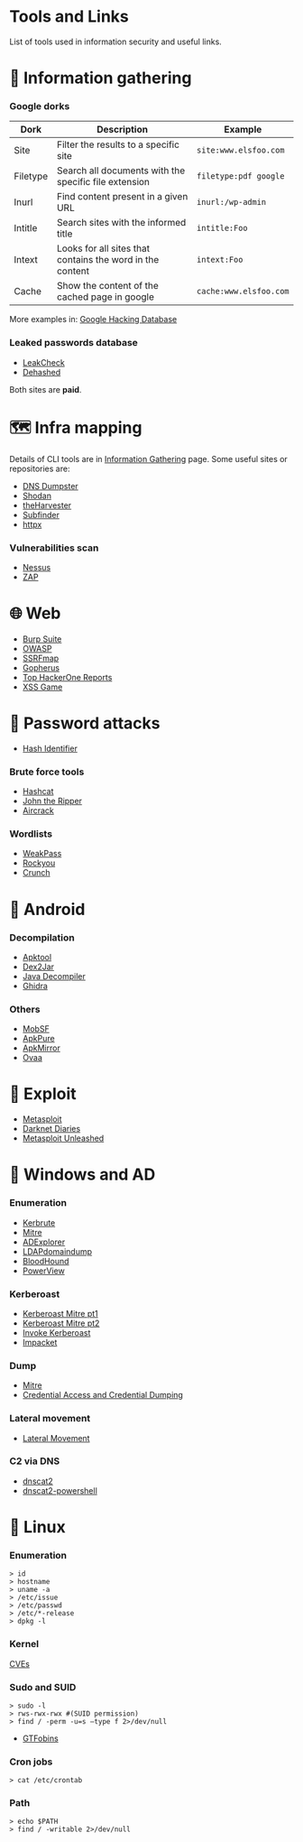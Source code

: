 # Tools and Links

List of tools used in information security and useful links.

# 🔎 Information gathering

### Google dorks

| Dork | Description | Example |
| --- | --- | --- |
| Site | Filter the results to a specific site | `site:www.elsfoo.com` |
| Filetype | Search all documents with the specific file extension | `filetype:pdf google` |
| Inurl | Find content present in a given URL | `inurl:/wp-admin` |
| Intitle | Search sites with the informed title | `intitle:Foo` |
| Intext | Looks for all sites that contains the word in the content | `intext:Foo` |
| Cache | Show the content of the cached page in google | `cache:www.elsfoo.com` |

More examples in: [Google Hacking Database](https://www.exploit-db.com/google-hacking-database)

### Leaked passwords database

- [LeakCheck](https://leakcheck.net/)
- [Dehashed](https://www.dehashed.com/)

Both sites are **paid**.

# 🗺️ Infra mapping

Details of CLI tools are in [Information Gathering](#information-gathering.md) page. Some useful sites or repositories are:

- [DNS Dumpster](https://dnsdumpster.com/)
- [Shodan](https://www.shodan.io/)
- [theHarvester](https://github.com/laramies/theHarvester)
- [Subfinder](https://github.com/projectdiscovery/subfinder)
- [httpx](https://github.com/projectdiscovery/httpx)

### Vulnerabilities scan

- [Nessus](https://pt-br.tenable.com/products/nessus)
- [ZAP](https://www.zaproxy.org/download/)

# 🌐 Web

- [Burp Suite](https://portswigger.net/burp)
- [OWASP](https://cheatsheetseries.owasp.org/index.html)
- [SSRFmap](https://github.com/swisskyrepo/SSRFmap)
- [Gopherus](https://github.com/tarunkant/Gopherus)
- [Top HackerOne Reports](https://github.com/reddelexc/hackerone-reports/blob/master/tops_by_bug_type/TOPSSRF.md)
- [XSS Game](https://xss-game.appspot.com/)

# 🔐 Password attacks

- [Hash Identifier](https://gitlab.com/kalilinux/packages/hash-identifier)

### Brute force tools

- [Hashcat](https://hashcat.net/hashcat/)
- [John the Ripper](https://github.com/openwall/john)
- [Aircrack](https://www.aircrack-ng.org/)

### Wordlists

- [WeakPass](https://weakpass.com/wordlist/1948)
- [Rockyou](https://github.com/brannondorsey/naivehashcat/releases/download/data/rockyou.txt)
- [Crunch](https://github.com/jim3ma/crunch)

# 📲 Android

### Decompilation

- [Apktool](https://apktool.org/)
- [Dex2Jar](https://github.com/pxb1988/dex2jar)
- [Java Decompiler](https://java-decompiler.github.io/)
- [Ghidra](https://www.ghidra-sre.org/)

### Others

- [MobSF](https://github.com/MobSF/Mobile-Security-Framework-MobSF)
- [ApkPure](https://apkpure.com/br/)
- [ApkMirror](https://www.apkmirror.com/)
- [Ovaa](https://github.com/oversecured/ovaa)

# 🧲 Exploit

- [Metasploit](https://www.metasploit.com/)
- [Darknet Diaries](https://darknetdiaries.com/episode/114/)
- [Metasploit Unleashed](https://www.offensive-security.com/metasploit-unleashed/)

# 📎 Windows and AD

### Enumeration

- [Kerbrute](https://github.com/ropnop/kerbrute)
- [Mitre](https://attack.mitre.org/techniques/T1557/)
- [ADExplorer](https://learn.microsoft.com/en-us/sysinternals/downloads/adexplorer)
- [LDAPdomaindump](https://github.com/dirkjanm/ldapdomaindump)
- [BloodHound](https://github.com/BloodHoundAD/BloodHound)
- [PowerView](https://github.com/PowerShellMafia/PowerSploit/blob/master/Recon/PowerView.ps1)

### Kerberoast

- [Kerberoast Mitre pt1](https://attack.mitre.org/techniques/T1558/003/)
- [Kerberoast Mitre pt2](https://attack.mitre.org/techniques/T1558/004/)
- [Invoke Kerberoast](https://github.com/EmpireProject/Empire/blob/master/data/module_source/credentials/Invoke-Kerberoast.ps1)
- [Impacket](https://github.com/fortra/impacket)

### Dump

- [Mitre](https://attack.mitre.org/techniques/T1003/)
- [Credential Access and Credential Dumping](https://www.ired.team/offensive-security/credential-access-and-credential-dumping)

### Lateral movement

- [Lateral Movement](https://www.ired.team/offensive-security/lateral-movement)

### C2 via DNS

- [dnscat2](https://github.com/iagox86/dnscat2)
- [dnscat2-powershell](https://github.com/lukebaggett/dnscat2-powershell)

# 🐧 Linux

### Enumeration

```shell
> id
> hostname
> uname -a
> /etc/issue
> /etc/passwd
> /etc/*-release
> dpkg -l
```

### Kernel

[CVEs](https://www.linuxkernelcves.com/cves)

### Sudo and SUID

```shell
> sudo -l
> rws-rwx-rwx #(SUID permission)
> find / -perm -u=s –type f 2>/dev/null
```

- [GTFobins](https://gtfobins.github.io/)

### Cron jobs

```shell
> cat /etc/crontab
```

### Path

```shell
> echo $PATH
> find / -writable 2>/dev/null
```